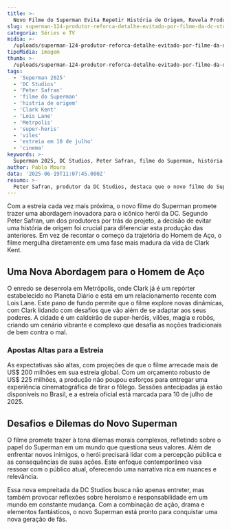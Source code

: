 ```yaml
---
title: >-
  Novo Filme do Superman Evita Repetir História de Origem, Revela Produtor da DC Studios
slug: superman-124-produtor-reforca-detalhe-evitado-por-filme-da-dc-studios
categoria: Séries e TV
midia: >-
  /uploads/superman-124-produtor-reforca-detalhe-evitado-por-filme-da-dc-studios-thumb.webp
tipoMidia: imagem
thumb: >-
  /uploads/superman-124-produtor-reforca-detalhe-evitado-por-filme-da-dc-studios-thumb.webp
tags:
  - 'Superman 2025'
  - 'DC Studios'
  - 'Peter Safran'
  - 'filme do Superman'
  - 'histria de origem'
  - 'Clark Kent'
  - 'Lois Lane'
  - 'Metrpolis'
  - 'super-heris'
  - 'viles'
  - 'estreia em 10 de julho'
  - 'cinema'
keywords: >-
  Superman 2025, DC Studios, Peter Safran, filme do Superman, história de origem, Clark Kent, Lois Lane, Metrópolis, super-heróis, vilões, estreia em 10 de julho, cinema
author: Pablo Moura
data: '2025-06-19T11:07:45.000Z'
resumo: >-
  Peter Safran, produtor da DC Studios, destaca que o novo filme do Superman não contará uma história de origem, optando por um enfoque diferente. A produção chega aos cinemas em 10 de julho de 2025.
---
```


Com a estreia cada vez mais próxima, o novo filme do Superman promete trazer uma abordagem inovadora para o icônico herói da DC. Segundo Peter Safran, um dos produtores por trás do projeto, a decisão de evitar uma história de origem foi crucial para diferenciar esta produção das anteriores. Em vez de recontar o começo da trajetória do Homem de Aço, o filme mergulha diretamente em uma fase mais madura da vida de Clark Kent. 

## Uma Nova Abordagem para o Homem de Aço

O enredo se desenrola em Metrópolis, onde Clark já é um repórter estabelecido no Planeta Diário e está em um relacionamento recente com Lois Lane. Este pano de fundo permite que o filme explore novas dinâmicas, com Clark lidando com desafios que vão além de se adaptar aos seus poderes. A cidade é um caldeirão de super-heróis, vilões, magia e robôs, criando um cenário vibrante e complexo que desafia as noções tradicionais de bem contra o mal.

### Apostas Altas para a Estreia

As expectativas são altas, com projeções de que o filme arrecade mais de US$ 200 milhões em sua estreia global. Com um orçamento robusto de US$ 225 milhões, a produção não poupou esforços para entregar uma experiência cinematográfica de tirar o fôlego. Sessões antecipadas já estão disponíveis no Brasil, e a estreia oficial está marcada para 10 de julho de 2025.

## Desafios e Dilemas do Novo Superman

O filme promete trazer à tona dilemas morais complexos, refletindo sobre o papel do Superman em um mundo que questiona seus valores. Além de enfrentar novos inimigos, o herói precisará lidar com a percepção pública e as consequências de suas ações. Este enfoque contemporâneo visa ressoar com o público atual, oferecendo uma narrativa rica em nuances e relevância.

Essa nova empreitada da DC Studios busca não apenas entreter, mas também provocar reflexões sobre heroísmo e responsabilidade em um mundo em constante mudança. Com a combinação de ação, drama e elementos fantásticos, o novo Superman está pronto para conquistar uma nova geração de fãs.
